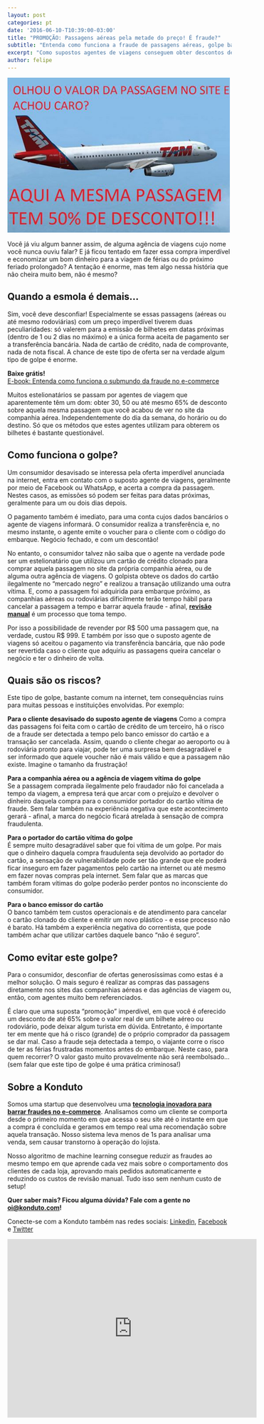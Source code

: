 ```yaml
---
layout: post
categories: pt
date: '2016-06-10-T10:39:00-03:00'
title: "PROMOÇÃO: Passagens aéreas pela metade do preço! É fraude?"
subtitle: "Entenda como funciona a fraude de passagens aéreas, golpe bastante comum no e-commerce atualmente"
excerpt: "Como supostos agentes de viagens conseguem obter descontos de até 65% sobre o valor de uma passagem?"
author: felipe
---
```


![banner-aereo](/images/160613-banner-aereo.png)

Você já viu algum banner assim, de alguma agência de viagens cujo nome você nunca ouviu falar? E já ficou tentado em fazer essa compra imperdível e economizar um bom dinheiro para a viagem de férias ou do próximo feriado prolongado?  A tentação é enorme, mas tem algo nessa história que não cheira muito bem, não é mesmo? 

## Quando a esmola é demais… 

Sim, você deve desconfiar! Especialmente se essas passagens (aéreas ou até mesmo rodoviárias) com um preço imperdível tiverem duas peculiaridades: só valerem para a emissão de bilhetes em datas próximas (dentro de 1 ou 2 dias no máximo) e a única forma aceita de pagamento ser a transferência bancária. Nada de cartão de crédito, nada de comprovante, nada de nota fiscal. A chance de este tipo de oferta ser na verdade algum tipo de golpe é enorme. 

**Baixe grátis!**   
[E-book: Entenda como funciona o submundo da fraude no e-commerce](http://ebooks.konduto.com/submundo-da-fraude?utm_source=konduto&utm_medium=blog&utm_campaign=conteudo-fraude-aereo)

Muitos estelionatários se passam por agentes de viagem que aparentemente têm um dom: obter 30, 50 ou até mesmo 65% de desconto sobre aquela mesma passagem que você acabou de ver no site da companhia aérea. Independentemente do dia da semana, do horário ou do destino. Só que os métodos que estes agentes utilizam para obterem os bilhetes é bastante questionável.

## Como funciona o golpe? 

Um consumidor desavisado se interessa pela oferta imperdível anunciada na internet, entra em contato com o suposto agente de viagens, geralmente por meio de Facebook ou WhatsApp, e acerta a compra da passagem. Nestes casos, as emissões só podem ser feitas para datas próximas, geralmente para um ou dois dias depois. 

O pagamento também é imediato, para uma conta cujos dados bancários o agente de viagens informará. O consumidor realiza a transferência e, no mesmo instante, o agente emite o voucher para o cliente com o código do embarque. Negócio fechado, e com um descontão! 

No entanto, o consumidor talvez não saiba que o agente na verdade pode ser um estelionatário que utilizou um cartão de crédito clonado para comprar aquela passagem no site da própria companhia aérea, ou de alguma outra agência de viagens. O golpista obteve os dados do cartão ilegalmente no “mercado negro” e realizou a transação utilizando uma outra vítima. E, como a passagem foi adquirida para embarque próximo, as companhias aéreas ou rodoviárias dificilmente terão tempo hábil para cancelar a passagem a tempo e barrar aquela fraude - afinal, **[revisão manual](xxxxx)** é um processo que toma tempo. 

Por isso a possibilidade de revender por R$ 500 uma passagem que, na verdade, custou R$ 999. E também por isso que o suposto agente de viagens só aceitou o pagamento via transferência bancária, que não pode ser revertida caso o cliente que adquiriu as passagens queira cancelar o negócio e ter o dinheiro de volta. 

## Quais são os riscos?

Este tipo de golpe, bastante comum na internet, tem consequências ruins para muitas pessoas e instituições envolvidas. Por exemplo: 

**Para o cliente desavisado do suposto agente de viagens** 
Como a compra das passagens foi feita com o cartão de crédito de um terceiro, há o risco de a fraude ser detectada a tempo pelo banco emissor do cartão e a transação ser cancelada. Assim, quando o cliente chegar ao aeroporto ou à rodoviária pronto para viajar, pode ter uma surpresa bem desagradável e ser informado que aquele voucher não é mais válido e que a passagem não existe. Imagine o tamanho da frustração!

**Para a companhia aérea ou a agência de viagem vítima do golpe**  
Se a passagem comprada ilegalmente pelo fraudador não foi cancelada a tempo da viagem, a empresa terá que arcar com o prejuízo e devolver o dinheiro daquela compra para o consumidor portador do cartão vítima de fraude. Sem falar também na experiência negativa que este acontecimento gerará - afinal, a marca do negócio ficará atrelada à sensação de compra fraudulenta. 

**Para o portador do cartão vítima do golpe**  
É sempre muito desagradável saber que foi vítima de um golpe. Por mais que o dinheiro daquela compra fraudulenta seja devolvido ao portador do cartão, a sensação de vulnerabilidade pode ser tão grande que ele poderá ficar inseguro em fazer pagamentos pelo cartão na internet ou até mesmo em fazer novas compras pela internet. Sem falar que as marcas que também foram vítimas do golpe poderão perder pontos no inconsciente do consumidor. 

**Para o banco emissor do cartão**  
O banco também tem custos operacionais e de atendimento para cancelar o cartão clonado do cliente e emitir um novo plástico - e esse processo não é barato. Há também a experiência negativa do correntista, que pode também achar que utilizar cartões daquele banco “não é seguro”. 

## Como evitar este golpe?

Para o consumidor, desconfiar de ofertas generosíssimas como estas é a melhor solução. O mais seguro é realizar as compras das passagens diretamente nos sites das companhias aéreas e das agências de viagem ou, então, com agentes muito bem referenciados. 

É claro que uma suposta “promoção” imperdível, em que você é oferecido um desconto de até 65% sobre o valor real de um bilhete aéreo ou rodoviário, pode deixar algum turista em dúvida. Entretanto, é importante ter em mente que há o risco (grande) de o próprio comprador da passagem se dar mal. Caso a fraude seja detectada a tempo, o viajante corre o risco de ter as férias frustradas momentos antes do embarque. Neste caso, para quem recorrer? O valor gasto muito provavelmente não será reembolsado… (sem falar que este tipo de golpe é uma prática criminosa!)

## Sobre a Konduto

Somos uma startup que desenvolveu uma **[tecnologia inovadora para barrar fraudes no e-commerce](http://konduto.com/?utm_source=konduto&utm_medium=blog&utm_campaign=conteudo)**. Analisamos como um cliente se comporta desde o primeiro momento em que acessa o seu site até o instante em que a compra é concluída e geramos em tempo real uma recomendação sobre aquela transação. Nosso sistema leva menos de 1s para analisar uma venda, sem causar transtorno à operação do lojista.

Nosso algoritmo de machine learning consegue reduzir as fraudes ao mesmo tempo em que aprende cada vez mais sobre o comportamento dos clientes de cada loja, aprovando mais pedidos automaticamente e reduzindo os custos de revisão manual. Tudo isso sem nenhum custo de setup!

**Quer saber mais? Ficou alguma dúvida? Fale com a gente no [oi@konduto.com](mailto:oi@konduto.com)!**	 

Conecte-se com a Konduto também nas redes sociais: [Linkedin](https://www.linkedin.com/company/konduto), [Facebook](https://www.facebook.com/konduto) e [Twitter](https://twitter.com/KondutoBR)  

<iframe src="https://www.facebook.com/plugins/video.php?href=https%3A%2F%2Fwww.facebook.com%2Fkonduto%2Fvideos%2F613187352119217%2F&show_text=1&width=560" width="560" height="400" style="border:none;overflow:hidden" scrolling="no" frameborder="0" allowTransparency="true"></iframe>